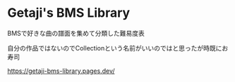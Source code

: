Getaji's BMS Library
====

BMSで好きな曲の譜面を集めて分類した難易度表

自分の作品ではないのでCollectionという名前がいいのではと思ったが時既にお寿司

https://getaji-bms-library.pages.dev/

